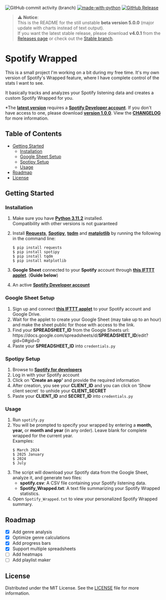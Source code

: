 ![GitHub commit activity (branch)](https://img.shields.io/github/commit-activity/t/WilleGyr/Spotify_Wrapped?label=Total%20commits&color=%2313A15C) [![made-with-python](https://img.shields.io/badge/Language-Python%203.11.2-1f425f.svg?logo=python)](https://www.python.org/) [![GitHub Release](https://img.shields.io/github/v/release/WilleGyr/Spotify_Wrapped)](https://github.com/WilleGyr/Spotify_Wrapped/releases/tag/v4.0.1)



> ⚠️ **Notice**:  
> This is the README for the still unstable **beta version 5.0.0** (major update with charts instead of text output).  
> If you want the latest stable release, please download **v4.0.1** from the [Releases page](https://github.com/yourname/yourrepo/releases) or check out the [Stable branch](https://github.com/WilleGyr/Spotify_Wrapped/tree/stable).

# Spotify Wrapped

This is a small project I'm working on a bit during my free time. It's my own version of Spotify's Wrapped feature, where I have complete control of the stats I want to see.

It basically tracks and analyzes your Spotify listening data and creates a custom Spotify Wrapped for you.

*The **[latest version](https://github.com/WilleGyr/Spotify_Wrapped/releases/latest)** requires a **[Spotify Developer account](https://developer.spotify.com/)**. If you don't have access to one, please download **[version 1.0.0](https://github.com/WilleGyr/Spotify_Wrapped/releases/tag/v1.0.0)**. View the **[CHANGELOG](CHANGELOG)** for more information.

## Table of Contents
- [Getting Started](#getting-started)
    - [Installation](#installation)
    - [Google Sheet Setup](#google-sheet-setup)
    - [Spotipy Setup](#spotipy-setup)
    - [Usage](#usage)
- [Roadmap](#roadmap)
- [License](#license)

## Getting Started
### Installation
1. Make sure you have **[Python 3.11.2](https://www.python.org/downloads/)** installed.<br>
Compatibility with other versions is not guaranteed

2. Install **[Requests](https://pypi.org/project/requests/)**, **[Spotipy](https://spotipy.readthedocs.io/en/2.24.0/)**, **[tqdm](https://github.com/tqdm/tqdm)** and **[matplotlib](https://matplotlib.org/)** by running the following in the command line:
    ```
    $ pip install requests
    $ pip install spotipy
    $ pip install tqdm
    $ pip install matplotlib
    ```
3. **Google Sheet** connected to your **Spotify** account through **[this IFTTT applet](https://ifttt.com/applets/nin7BxVm-keep-a-log-of-your-recently-played-tracks)**. (**Guide below**)
4. An active **[Spotify Developer account](https://developer.spotify.com/)**
 
### Google Sheet Setup
1. Sign up and connect **[this IFTTT applet](https://ifttt.com/applets/nin7BxVm-keep-a-log-of-your-recently-played-tracks)** to your Spotify account and Google Drive.
2. Wait for the applet to create your Google Sheet (may take up to an hour) and make the sheet public for those with access to the link.
3. Find your **SPREADSHEET_ID** from the Google Sheets url:<br>
h<span>ttps://docs.goo</span>gle.com/spreadsheets/d/**SPREADSHEET_ID**/edit?gid=0#gid=0
4. Paste your **SPREADSHEET_ID** into `credentials.py`

### Spotipy Setup
1. Browse to **[Spotify for developers](https://developer.spotify.com/dashboard/applications)**
2. Log in with your Spotify account
3. Click on **'Create an app'** and provide the required information
4. After creation, you see your **CLIENT_ID** and you can click on ‘Show client secret` to unhide your **CLIENT_SECRET**
5. Paste your **CLIENT_ID** and **SECRET_ID** into `credentials.py`

### Usage
1. Run `spotify.py`
2. You will be prompted to specify your wrapped by entering a **month,** **year,** or **month and year** (in any order). Leave blank for complete wrapped for the current year.<br>
Examples:
    ```
    $ March 2024
    $ 2025 January
    $ 2024
    $ July
    ```
3. The script will download your Spotify data from the Google Sheet, analyze it, and generate two files:
    - **spotify.csv**: A CSV file containing your Spotify listening data.
    - **Spotify_Wrapped.txt**: A text file summarizing your Spotify Wrapped statistics.
4. Open `Spotify_Wrapped.txt` to view your personalized Spotify Wrapped summary.

## Roadmap
- [x] Add genre analysis
- [x] Optimize genre calculations
- [x] Add progress bars
- [x] Support multiple spreadsheets
- [ ] Add heatmaps
- [ ] Add playlist maker

## License
Distributed under the MIT License. See the [LICENSE](LICENSE) file for more information.